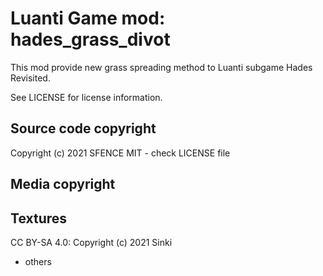 Luanti Game mod: hades_grass_divot
======================================

This mod provide new grass spreading method to Luanti subgame Hades Revisited.

See LICENSE for license information.

Source code copyright
----------------------
Copyright (c) 2021 SFENCE
MIT - check LICENSE file

Media copyright
---------------

Textures
--------

CC BY-SA 4.0: Copyright (c) 2021 Sinki
  * others



